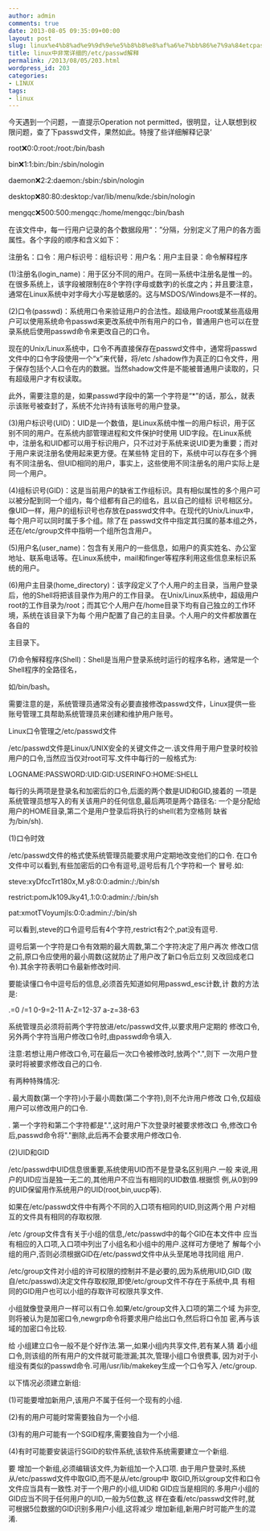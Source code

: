 ```yaml
---
author: admin
comments: true
date: 2013-08-05 09:35:09+00:00
layout: post
slug: linux%e4%b8%ad%e9%9d%9e%e5%b8%b8%e8%af%a6%e7%bb%86%e7%9a%84etcpasswd%e8%a7%a3%e9%87%8a
title: linux中非常详细的/etc/passwd解释
permalink: /2013/08/05/203.html
wordpress_id: 203
categories:
- LINUX
tags:
- linux
---
```


今天遇到一个问题，一直提示Operation not permitted，很明显，让人联想到权限问题，查了下passwd文件，果然如此。特搜了些详细解释记录‘

root:x:0:0:root:/root:/bin/bash

bin:x:1:1:bin:/bin:/sbin/nologin

daemon:x:2:2:daemon:/sbin:/sbin/nologin

desktop:x:80:80:desktop:/var/lib/menu/kde:/sbin/nologin

mengqc:x:500:500:mengqc:/home/mengqc:/bin/bash

在该文件中，每一行用户记录的各个数据段用“：”分隔，分别定义了用户的各方面属性。各个字段的顺序和含义如下：

注册名：口令：用户标识号：组标识号：用户名：用户主目录：命令解释程序

(1)注册名(login_name)：用于区分不同的用户。在同一系统中注册名是惟一的。在很多系统上，该字段被限制在8个字符(字母或数字)的长度之内；并且要注意，通常在Linux系统中对字母大小写是敏感的。这与MSDOS/Windows是不一样的。

(2)口令(passwd)：系统用口令来验证用户的合法性。超级用户root或某些高级用户可以使用系统命令passwd来更改系统中所有用户的口令，普通用户也可以在登录系统后使用passwd命令来更改自己的口令。

现在的Unix/Linux系统中，口令不再直接保存在passwd文件中，通常将passwd文件中的口令字段使用一个“x”来代替，将/etc /shadow作为真正的口令文件，用于保存包括个人口令在内的数据。当然shadow文件是不能被普通用户读取的，只有超级用户才有权读取。

此外，需要注意的是，如果passwd字段中的第一个字符是“*”的话，那么，就表示该账号被查封了，系统不允许持有该账号的用户登录。

(3)用户标识号(UID)：UID是一个数值，是Linux系统中惟一的用户标识，用于区别不同的用户。在系统内部管理进程和文件保护时使用 UID字段。在Linux系统中，注册名和UID都可以用于标识用户，只不过对于系统来说UID更为重要；而对于用户来说注册名使用起来更方便。在某些特 定目的下，系统中可以存在多个拥有不同注册名、但UID相同的用户，事实上，这些使用不同注册名的用户实际上是同一个用户。

(4)组标识号(GID)：这是当前用户的缺省工作组标识。具有相似属性的多个用户可以被分配到同一个组内，每个组都有自己的组名，且以自己的组标 识号相区分。像UID一样，用户的组标识号也存放在passwd文件中。在现代的Unix/Linux中，每个用户可以同时属于多个组。除了在 passwd文件中指定其归属的基本组之外，还在/etc/group文件中指明一个组所包含用户。

(5)用户名(user_name)：包含有关用户的一些信息，如用户的真实姓名、办公室地址、联系电话等。在Linux系统中，mail和finger等程序利用这些信息来标识系统的用户。

(6)用户主目录(home_directory)：该字段定义了个人用户的主目录，当用户登录后，他的Shell将把该目录作为用户的工作目录。 在Unix/Linux系统中，超级用户root的工作目录为/root；而其它个人用户在/home目录下均有自己独立的工作环境，系统在该目录下为每 个用户配置了自己的主目录。个人用户的文件都放置在各自的

主目录下。

(7)命令解释程序(Shell)：Shell是当用户登录系统时运行的程序名称，通常是一个Shell程序的全路径名，

如/bin/bash。

需要注意的是，系统管理员通常没有必要直接修改passwd文件，Linux提供一些账号管理工具帮助系统管理员来创建和维护用户账号。

Linux口令管理之/etc/passwd文件

/etc/passwd文件是Linux/UNIX安全的关键文件之一.该文件用于用户登录时校验 用户的口令,当然应当仅对root可写.文件中每行的一般格式为:

LOGNAME:PASSWORD:UID:GID:USERINFO:HOME:SHELL

每行的头两项是登录名和加密后的口令,后面的两个数是UID和GID,接着的 一项是系统管理员想写入的有关该用户的任何信息,最后两项是两个路径名: 一个是分配给用户的HOME目录,第二个是用户登录后将执行的shell(若为空格则 缺省为/bin/sh).

(1)口令时效

/etc/passwd文件的格式使系统管理员能要求用户定期地改变他们的口令. 在口令文件中可以看到,有些加密后的口令有逗号,逗号后有几个字符和一个 冒号.如:

steve:xyDfccTrt180x,M.y8:0:0:admin:/:/bin/sh

restrict:pomJk109Jky41,.1:0:0:admin:/:/bin/sh

pat:xmotTVoyumjls:0:0:admin:/:/bin/sh

可以看到,steve的口令逗号后有4个字符,restrict有2个,pat没有逗号.

逗号后第一个字符是口令有效期的最大周数,第二个字符决定了用户再次 修改口信之前,原口令应使用的最小周数(这就防止了用户改了新口令后立刻 又改回成老口令).其余字符表明口令最新修改时间.

要能读懂口令中逗号后的信息,必须首先知道如何用passwd_esc计数,计 数的方法是:

.=0 /=1 0-9=2-11 A-Z=12-37 a-z=38-63

系统管理员必须将前两个字符放进/etc/passwd文件,以要求用户定期的 修改口令,另外两个字符当用户修改口令时,由passwd命令填入.

注意:若想让用户修改口令,可在最后一次口令被修改时,放两个".",则下 一次用户登录时将被要求修改自己的口令.

有两种特殊情况:

. 最大周数(第一个字符)小于最小周数(第二个字符),则不允许用户修改 口令,仅超级用户可以修改用户的口令.

. 第一个字符和第二个字符都是".",这时用户下次登录时被要求修改口 令,修改口令后,passwd命令将"."删除,此后再不会要求用户修改口令.

(2)UID和GID

/etc/passwd中UID信息很重要,系统使用UID而不是登录名区别用户.一般 来说,用户的UID应当是独一无二的,其他用户不应当有相同的UID数值.根据惯 例,从0到99的UID保留用作系统用户的UID(root,bin,uucp等).

如果在/etc/passwd文件中有两个不同的入口项有相同的UID,则这两个用 户对相互的文件具有相同的存取权限.

/etc /group文件含有关于小组的信息,/etc/passwd中的每个GID在本文件中 应当有相应的入口项,入口项中列出了小组名和小组中的用户.这样可方便地了 解每个小组的用户,否则必须根据GID在/etc/passwd文件中从头至尾地寻找同组 用户.

/etc/group文件对小组的许可权限的控制并不是必要的,因为系统用UID,GID (取自/etc/passwd)决定文件存取权限,即使/etc/group文件不存在于系统中,具 有相同的GID用户也可以小组的存取许可权限共享文件.

小组就像登录用户一样可以有口令.如果/etc/group文件入口项的第二个域 为非空,则将被认为是加密口令,newgrp命令将要求用户给出口令,然后将口令加 密,再与该域的加密口令比较.

给 小组建立口令一般不是个好作法.第一,如果小组内共享文件,若有某人猜 着小组口令,则该组的所有用户的文件就可能泄漏;其次,管理小组口令很费事, 因为对于小组没有类似的passwd命令.可用/usr/lib/makekey生成一个口令写入 /etc/group.

以下情况必须建立新组:

(1)可能要增加新用户,该用户不属于任何一个现有的小组.

(2)有的用户可能时常需要独自为一个小组.

(3)有的用户可能有一个SGID程序,需要独自为一个小组.

(4)有时可能要安装运行SGID的软件系统,该软件系统需要建立一个新组.

要 增加一个新组,必须编辑该文件,为新组加一个入口项. 由于用户登录时,系统从/etc/passwd文件中取GID,而不是从/etc/group中 取GID,所以group文件和口令文件应当具有一致性.对于一个用户的小组,UID和 GID应当是相同的.多用户小组的GID应当不同于任何用户的UID,一般为5位数,这 样在查看/etc/passwd文件时,就可根据5位数据的GID识别多用户小组,这将减少 增加新组,新用户时可能产生的混淆.
